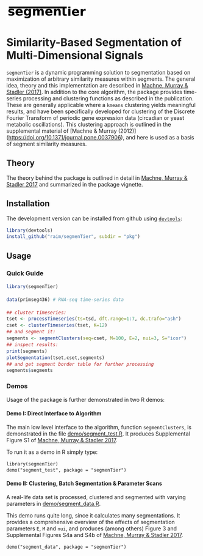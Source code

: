 ![segmenTier](doc/logo.png) 

# Similarity-Based Segmentation of Multi-Dimensional Signals

`segmenTier` is a dynamic programming solution to segmentation based
 on maximization of arbitrary similarity measures within segments.
 The general idea, theory and this implementation are described in
 [Machne, Murray & Stadler (2017)](http://www.nature.com/articles/s41598-017-12401-8).
 In addition to the core algorithm, the package provides time-series
 processing and clustering functions as described in the
 publication. These are generally applicable where a `kmeans`
 clustering yields meaningful results, and have been specifically
 developed for clustering of the Discrete Fourier Transform of
 periodic gene expression data (circadian or yeast metabolic
 oscillations). This clustering approach is outlined in the
 supplemental material of [Machne & Murray (2012)]
 (https://doi.org/10.1371/journal.pone.0037906), and here is used as a
 basis of segment similarity measures.

## Theory


The theory behind the package is outlined in detail in
[Machne, Murray & Stadler 2017](http://www.nature.com/articles/s41598-017-12401-8) and summarized in the package vignette.

## Installation

The development version can be installed from github using
[`devtools`](https://cran.r-project.org/package=devtools):

```R
library(devtools)
install_github("raim/segmenTier", subdir = "pkg")
```

## Usage

### Quick Guide

```R
library(segmenTier)

data(primseg436) # RNA-seq time-series data

## cluster timeseries:
tset <- processTimeseries(ts=tsd, dft.range=1:7, dc.trafo="ash")
cset <- clusterTimeseries(tset, K=12)
## and segment it:
segments <- segmentClusters(seq=cset, M=100, E=2, nui=3, S="icor")
## inspect results:
print(segments)
plotSegmentation(tset,cset,segments)
## and get segment border table for further processing
segments$segments
```

### Demos

Usage of the package is further demonstrated in two R demos:

#### Demo I: Direct Interface to Algorithm

The main low level interface to the algorithm, function
`segmentClusters`, is demonstrated in the file
[demo/segment_test.R](demo/segment_test.R).  It produces Supplemental
Figure S1 of [Machne, Murray & Stadler
2017](http://www.nature.com/articles/s41598-017-12401-8).

To run it as a demo in R simply type:
```
library(segmenTier)
demo("segment_test", package = "segmenTier")
```

#### Demo II: Clustering, Batch Segmentation & Parameter Scans

A real-life data set is processed, clustered and 
segmented with varying parameters in 
[demo/segment_data.R](demo/segment_data.R).

This demo runs quite long, since it calculates many segmentations. It
provides a comprehensive overview of the effects of segmentation
parameters `E`, `M` and `nui`, and produces (among others) Figure 3
and Supplemental Figures S4a and S4b of [Machne, Murray & Stadler
2017](http://www.nature.com/articles/s41598-017-12401-8).

```
demo("segment_data", package = "segmenTier")
```

